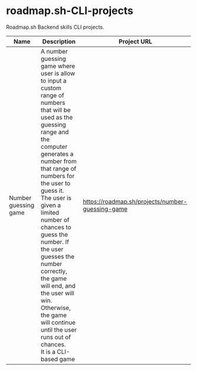 # roadmap.sh-CLI-projects
Roadmap.sh Backend skills  CLI projects. 



| Name                 | Description                                                                                                                                                                                                                                                                                                                                                                                                                                                                                | Project URL                                      |
|----------------------|--------------------------------------------------------------------------------------------------------------------------------------------------------------------------------------------------------------------------------------------------------------------------------------------------------------------------------------------------------------------------------------------------------------------------------------------------------------------------------------------|--------------------------------------------------|
| Number guessing game | A number guessing game where user is allow to input a custom<br/>range of numbers that will be used as the guessing range and the computer<br/>generates a number from that range of numbers for the user to guess it.<br/>The user is given a limited number of chances to guess the number. If the user<br/>guesses the number correctly, the game will end, and the user will win.<br/>Otherwise, the game will continue until the user runs out of chances.<br/>It is a CLI-based game | https://roadmap.sh/projects/number-guessing-game |
